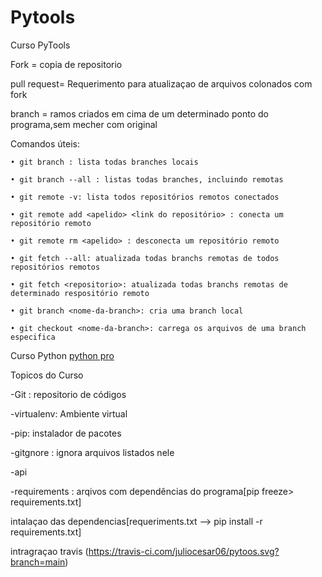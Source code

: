 # Pytools
Curso PyTools

Fork = copia de repositorio

pull request= Requerimento para atualizaçao de arquivos colonados com fork

branch = ramos criados em cima de um determinado ponto do programa,sem mecher com original

Comandos úteis:
    
    • git branch : lista todas branches locais

    • git branch --all : listas todas branches, incluindo remotas

    • git remote -v: lista todos repositórios remotos conectados

    • git remote add <apelido> <link do repositório> : conecta um repositório remoto

    • git remote rm <apelido> : desconecta um repositório remoto

    • git fetch --all: atualizada todas branchs remotas de todos repositórios remotos

    • git fetch <repositorio>: atualizada todas branchs remotas de determinado respositório remoto
    
    • git branch <nome-da-branch>: cria uma branch local

    • git checkout <nome-da-branch>: carrega os arquivos de uma branch especifica

   

Curso Python [python pro](https://www.python.pro.br/)

Topicos do Curso

-Git : repositorio de códigos

-virtualenv: Ambiente virtual

-pip: instalador de pacotes

-gitgnore : ignora arquivos listados nele

-api

-requirements : arqivos  com dependências do programa[pip freeze> requirements.txt]

intalaçao das dependencias[requeriments.txt --> pip install -r requirements.txt]

intragraçao travis (https://travis-ci.com/juliocesar06/pytoos.svg?branch=main)


